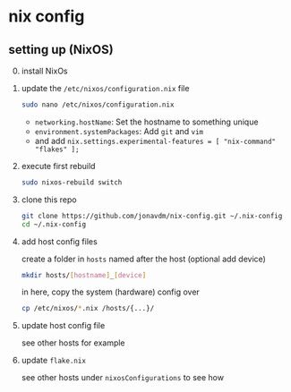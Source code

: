 # nix config

## setting up (NixOS)

0. install NixOs

0. update the `/etc/nixos/configuration.nix` file

    ```bash
    sudo nano /etc/nixos/configuration.nix
    ```

    - `networking.hostName`: Set the hostname to something unique
    - `environment.systemPackages`: Add `git` and `vim`
    -  and add `nix.settings.experimental-features = [ "nix-command" "flakes" ];`

0. execute first rebuild

    ```bash
    sudo nixos-rebuild switch
    ```

0. clone this repo

    ```bash
    git clone https://github.com/jonavdm/nix-config.git ~/.nix-config
    cd ~/.nix-config
    ```

0. add host config files

    create a folder in `hosts` named after the host (optional add device)
    ```bash
    mkdir hosts/[hostname]_[device] 
    ```

    in here, copy the system (hardware) config over
    ```bash
    cp /etc/nixos/*.nix /hosts/{...}/
    ```

0. update host config file

    see other hosts for example

0. update `flake.nix`
    
    see other hosts under `nixosConfigurations` to see how
